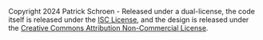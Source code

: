 Copyright 2024 Patrick Schroen - Released under a dual-license, the code itself is released under the [ISC License](LICENSE), and the design is released under the [Creative Commons Attribution Non-Commercial License](LICENSE).
